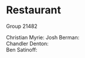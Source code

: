 # Restaurant 

Group 21482 

Christian Myrie: 
Josh Berman:     
Chandler Denton:  
Ben Satinoff:    
